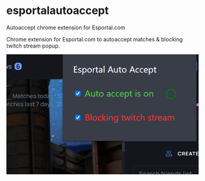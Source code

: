 # esportalautoaccept
Autoaccept chrome extension for Esportal.com

Chrome extension for Esportal.com to autoaccept matches & blocking twitch stream popup.

![Extension](readme/screenshot.png)
